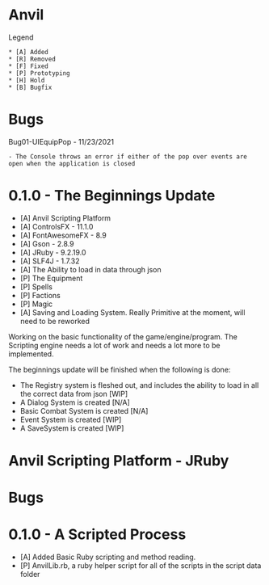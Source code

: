 Anvil
=====

Legend

	* [A] Added
	* [R] Removed
	* [F] Fixed
	* [P] Prototyping
	* [H] Hold
	* [B] Bugfix

Bugs
====

Bug01-UIEquipPop - 11/23/2021

	- The Console throws an error if either of the pop over events are open when the application is closed

 0.1.0 - The Beginnings Update
==============

* [A] Anvil Scripting Platform
* [A] ControlsFX - 11.1.0
* [A] FontAwesomeFX - 8.9
* [A] Gson - 2.8.9
* [A] JRuby - 9.2.19.0
* [A] SLF4J - 1.7.32
* [A] The Ability to load in data through json
* [P] The Equipment
* [P] Spells
* [P] Factions
* [P] Magic
* [A] Saving and Loading System. Really Primitive at the moment, will need to be reworked

Working on the basic functionality of the game/engine/program. The Scripting engine needs a lot of work and needs a lot more to be implemented. 

The beginnings update will be finished when the following is done:
* The Registry system is fleshed out, and includes the ability to load in all the correct data from json [WIP]
* A Dialog System is created [N/A]
* Basic Combat System is created [N/A]
* Event System is created [WIP]
* A SaveSystem is created [WIP]



Anvil Scripting Platform - JRuby
================================

Bugs
====

0.1.0 - A Scripted Process
==========================
* [A] Added Basic Ruby scripting and method reading. 
* [P] AnvilLib.rb, a ruby helper script for all of the scripts in the script data folder



